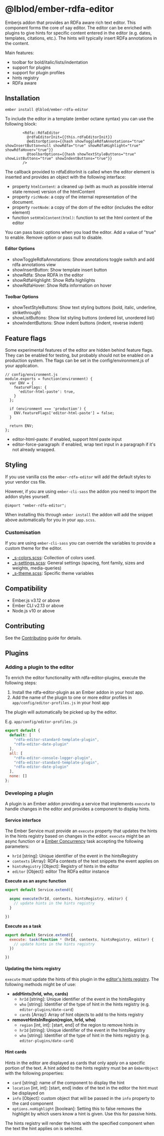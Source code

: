 # @lblod/ember-rdfa-editor
Emberjs addon that provides an RDFa aware rich text editor. This component forms the core of say editor.
The editor can be enriched with plugins to give hints for specific content entered in the editor (e.g. dates, templates, citations, etc.). The hints will typically insert RDFa annotations in the content.

Main features:

 * toolbar for bold/italic/lists/indentation
 * support for plugins
 * support for plugin profiles
 * hints registry
 * RDFa aware


## Installation
```
ember install @lblod/ember-rdfa-editor
```

To include the editor in a template (ember octane syntax) you can use the following block:
```
        <Rdfa::RdfaEditor
          @rdfaEditorInit={{this.rdfaEditorInit}}
          @editorOptions={{hash showToggleRdfaAnnotations="true" showInsertButton=null showRdfa="true" showRdfaHighlight="true" showRdfaHover="true"}}
          @toolbarOptions={{hash showTextStyleButtons="true" showListButtons="true" showIndentButtons="true"}}
        />

```

The callback provided to rdfaEditorInit is called when the editor element is inserted and provides an object with the following interface:
 - property `htmlContent`: a cleaned up (with as much as possible internal state remove) version of the htmlContent
 - property `richNode`: a copy of the internal representation of the document.
 - property `rootNode`: a copy of the dom of the editor (includes the editor element)
 - function `setHtmlContent(html)`: function to set the html content of the editor
 
You can pass basic options when you load the editor. Add a value of "true" to enable. Remove option or pass null to disable.

#### Editor Options

- showToggleRdfaAnnotations: Show annotations toggle switch and add rdfa annotations view
- showInsertButton: Show template insert button
- showRdfa: Show RDFA in the editor
- showRdfaHighlight: Show Rdfa highlights
- showRdfaHover: Show Rdfa information on hover

#### Toolbar Options

- showTextStyleButtons: Show text styling buttons (bold, italic, underline, strikethrough)
- showListButtons: Show list styling buttons (ordered list, unordered list)
- showIndentButtons: Show indent buttons (indent, reverse indent)


## Feature flags
Some experimental features of the editor are hidden behind feature flags. They can be enabled for testing, but probably should not be enabled on a production system. 
The flags can be set in the config/environment.js of your application.

```
// config/environment.js
module.exports = function(environment) {
  var ENV = {
    featureFlags: {
      'editor-html-paste': true,
    }
  };

  if (environment === 'production') {
    ENV.featureFlags['editor-html-paste'] = false;
  }

  return ENV;
};
```
* editor-html-paste: if enabled, support html paste input
* editor-force-paragraph: if enabled, wrap text input in a paragraph if it's not already wrapped.

## Styling

If you use vanilla css the `ember-rdfa-editor` will add the default styles to your vendor css file. 

However, if you are using `ember-cli-sass` the addon you need to import the addon styles yourself. 

```
@import "ember-rdfa-editor";
```

When installing this through `ember install` the addon will add the snippet above automatically for you in your `app.scss`.

### Customisation

If you are using `ember-cli-sass` you can override the variables to provide a custom theme for the editor.
- [_s-colors.scss](https://github.com/lblod/ember-rdfa-editor/blob/master/app/styles/ember-rdfa-editor/_s-colors.scss): Collection of colors used.
- [_s-settings.scss](https://github.com/lblod/ember-rdfa-editor/blob/master/app/styles/ember-rdfa-editor/_s-settings.scss): General settings (spacing, font family, sizes and weights, media-queries)
- [_s-theme.scss](https://github.com/lblod/ember-rdfa-editor/blob/master/app/styles/ember-rdfa-editor/_s-theme.scss): Specific theme variables


## Compatibility
* Ember.js v3.12 or above
* Ember CLI v2.13 or above
* Node.js v10 or above



## Contributing

See the [Contributing](CONTRIBUTING.md) guide for details.

## Plugins
### Adding a plugin to the editor
To enrich the editor functionality with rdfa-editor-plugins, execute the following steps:
1. Install the rdfa-editor-plugin as an Ember addon in your host app.
2. Add the name of the plugin to one or more editor profiles in `app/config/editor-profiles.js` in your host app

The plugin will automatically be picked up by the editor.

E.g. `app/config/editor-profiles.js`
```javascript
export default {
  default: [
    "rdfa-editor-standard-template-plugin",
    "rdfa-editor-date-plugin"
  ],
  all: [
    "rdfa-editor-console-logger-plugin",
    "rdfa-editor-standard-template-plugin",
    "rdfa-editor-date-plugin"
  ],
  none: []
};
```

### Developing a plugin
A plugin is an Ember addon providing a service that implements `execute` to handle changes in the editor and provides a component to display hints.

#### Service interface
The Ember Service must provide an `execute` property that updates the hints in the hints registry based on changes in the editor. `execute` might be an async function or a [Ember Concurrency](http://ember-concurrency.com) task accepting the following parameters:
* `hrId` [string]: Unique identifier of the event in the hintsRegistry
* `contexts` [Array]: RDFa contexts of the text snippets the event applies on
* `hintsRegistry` [Object]: Registry of hints in the editor
* `editor` [Object]: editor The RDFa editor instance

__Execute as an async function__

```javascript
export default Service.extend({

  async execute(hrId, contexts, hintsRegistry, editor) {
    // update hints in the hints registry
  }

})
```

__Execute as a task__

```javascript
export default Service.extend({
  execute: task(function * (hrId, contexts, hintsRegistry, editor) {
    // update hints in the hints registry
  })

})
```

#### Updating the hints registry
`execute` must update the hints of this plugin in the [editor's hints registry](https://github.com/lblod/ember-rdfa-editor/blob/master/addon/utils/hints-registry.js). The following methods might be of use:
- __addHints(hrId, who, cards)__
  - `hrId` [string]: Unique identifier of the event in the hintsRegistry
  - `who` [string]: Identifier of the type of hint in the hints registry (e.g. `editor-plugins/date-card`)
  - `cards` [Array]: Array of hint objects to add to the hints registry
- __removeHintsInRegion(region, hrId, who)__
  - `region` [int, int]: [start, end] of the region to remove hints in
  - `hrId` [string]: Unique identifier of the event in the hintsRegistry
  - `who` [string]: Identifier of the type of hint in the hints registry (e.g. `editor-plugins/date-card`)

#### Hint cards
Hints in the editor are displayed as cards that only apply on a specific portion of the text. A hint added to the hints registry must be an `EmberObject` with the following properties:
  - `card` [string]: name of the component to display the hint
  - `location` [int, int]: [start, end] index of the text in the editor the hint must be displayed on
  - `info` [Object]: custom object that will be passed in the `info` property to the card component
  - `options.noHighlight` [boolean]: Setting this to false removes the highlight by which users know a hint is given.  Use this for passive hints.

The hints registry will render the hints with the specified component when the text the hint applies on is selected.
